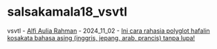 # salsakamala18_vsvtl
vsvtl - [Alfi Aulia Rahman](https://m.youtube.com/@alvaurah) - 2024_11_02 - [Ini cara rahasia polyglot hafalin kosakata bahasa asing (inggris, jepang, arab, prancis) tanpa lupa!](https://youtu.be/yceJaa6pFPk)
